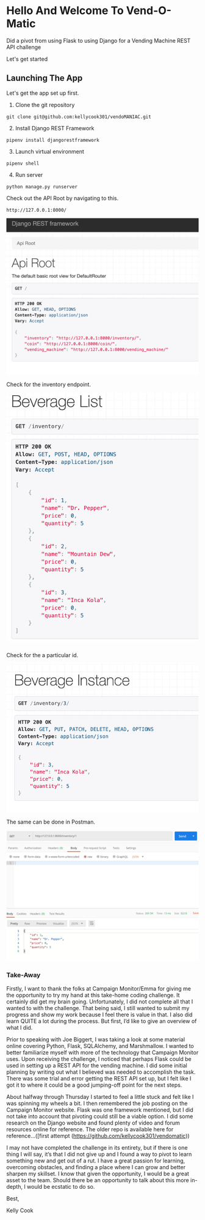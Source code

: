 # Hello And Welcome To Vend-O-Matic
Did a pivot from using Flask to using Django for a Vending Machine REST API challenge

Let's get started

## Launching The App

Let's get the app set up first.

1. Clone the git repository
```
git clone git@github.com:kellycook301/vendoMANIAC.git
```

2. Install Django REST Framework
```
pipenv install djangorestframework
```

3. Launch virtual environment
```
pipenv shell
```

4. Run server
```
python manage.py runserver
```

Check out the API Root by navigating to this.
```
http://127.0.0.1:8000/
```

![alt text](https://github.com/kellycook301/vendoMANIAC/blob/master/API_Root.png)

Check for the inventory endpoint.

![alt text](https://github.com/kellycook301/vendoMANIAC/blob/master/Inventory.png)

Check for the a particular id.

![alt text](https://github.com/kellycook301/vendoMANIAC/blob/master/Individual_Id.png)

The same can be done in Postman.

![alt text](https://github.com/kellycook301/vendoMANIAC/blob/master/Postman.png)

### Take-Away

Firstly, I want to thank the folks at Campaign Monitor/Emma for giving me the opportunity to try my hand at this take-home coding challenge. It certainly did get my brain going. Unfortunately, I did not complete all that I wanted to with the challenge. That being said, I still wanted to submit my progress and show my work because I feel there is value in that. I also did learn QUITE a lot during the process. But first, I’d like to give an overview of what I did. 

Prior to speaking with Joe Biggert, I was taking a look at some material online covering Python, Flask, SQLAlchemy, and Marshmallow. I wanted to better familiarize myself with more of the technology that Campaign Monitor uses. Upon receiving the challenge, I noticed that perhaps Flask could be used in setting up a REST API for the vending machine. I did some initial planning by writing out what I believed was needed to accomplish the task. There was some trial and error getting the REST API set up, but I felt like I got it to where it could be a good jumping-off point for the next steps.

About halfway through Thursday I started to feel a little stuck and felt like I was spinning my wheels a bit. I then remembered the job posting on the Campaign Monitor website. Flask was one framework mentioned, but I did not take into account that pivoting could still be a viable option. I did some research on the Django website and found plenty of video and forum resources online for reference. The older repo is available here for reference...([first attempt (https://github.com/kellycook301/vendomatic))

I may not have completed the challenge in its entirety, but if there is one thing I will say, it’s that I did not give up and I found a way to pivot to learn something new and get out of a rut. I have a great passion for learning, overcoming obstacles, and finding a place where I can grow and better sharpen my skillset. I know that given the opportunity, I would be a great asset to the team. Should there be an opportunity to talk about this more in-depth, I would be ecstatic to do so.

Best,

Kelly Cook

